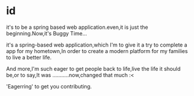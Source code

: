 # id
it's to be a spring based web application.even,it is just the beginning.Now,it's Buggy Time...


it's a spring-based web application,which I'm to give it a try to complete a app for my hometown,In order to create a modern platform for my families to live a better life.

And more,I'm such eager to get people back to life,live the life it should be,or to say,It was ...........now,changed that much :<


'Eagerring' to get you contributing.
